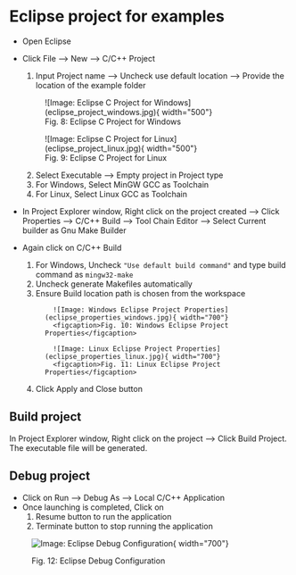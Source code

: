 # Eclipse project for examples

- Open Eclipse
- Click File --> New --> C/C++ Project
	1. Input Project name --> Uncheck use default location --> Provide the location of the example folder
    <figure markdown>
        ![Image: Eclipse C Project for Windows](eclipse_project_windows.jpg){ width="500"}
        <figcaption>Fig. 8: Eclipse C Project for Windows</figcaption>
    </figure>
    <figure markdown>
        ![Image: Eclipse C Project for Linux](eclipse_project_linux.jpg){ width="500"}
        <figcaption>Fig. 9: Eclipse C Project for Linux</figcaption>
    </figure>

	2. Select Executable --> Empty project in Project type		
	3. For Windows, Select MinGW GCC as Toolchain
	4. For Linux, Select Linux GCC as Toolchain		


- In Project Explorer window, Right click on the project created --> Click Properties --> C/C++ Build --> Tool Chain Editor --> Select Current builder as Gnu Make Builder
- Again click on C/C++ Build
	1. For Windows, Uncheck `"Use default build command"` and type build command as `mingw32-make`
	2. Uncheck generate Makefiles automatically 
	3. Ensure Build location path is chosen from the workspace
	<figure markdown>

        ![Image: Windows Eclipse Project Properties](eclipse_properties_windows.jpg){ width="700"}
        <figcaption>Fig. 10: Windows Eclipse Project Properties</figcaption>
    </figure>
    <figure markdown>

        ![Image: Linux Eclipse Project Properties](eclipse_properties_linux.jpg){ width="700"}
        <figcaption>Fig. 11: Linux Eclipse Project Properties</figcaption>
    </figure>
    
	4. Click Apply and Close button



## Build project

In Project Explorer window, Right click on the project --> Click Build Project. The executable file will be generated.

## Debug project

- Click on Run --> Debug As --> Local C/C++ Application
- Once launching is completed, Click on 
    1. Resume button to run the application
    2. Terminate button to stop running the application
<figure markdown>

  ![Image: Eclipse Debug Configuration](eclipse_debug_config.jpg){ width="700"}
  <figcaption>Fig. 12: Eclipse Debug Configuration</figcaption>
</figure>
